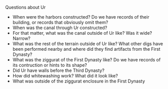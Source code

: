 Questions about Ur

- When were the harbors constructed? Do we have records of their building, or records that obviously omit them?
- When was the canal through Ur constructed? 
- For that matter, what was the canal outside of Ur like? Was it wide? Narrow?
- What was the rest of the terrain outside of Ur like? What other digs have been performed nearby and where did they find artifacts from the First Dynasty?
- What was the ziggurat of the First Dynasty like? Do we have records of its contruction or hints to its shape?
- Did Ur have walls before the Third Dynasty?
- How did whitewashing work? What did it look like?
- What was outside of the ziggurat enclosure in the First Dynasty
